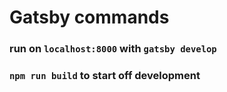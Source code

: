 # Gatsby commands  

### run on `localhost:8000` with `gatsby develop`  

### `npm run build` to start off development